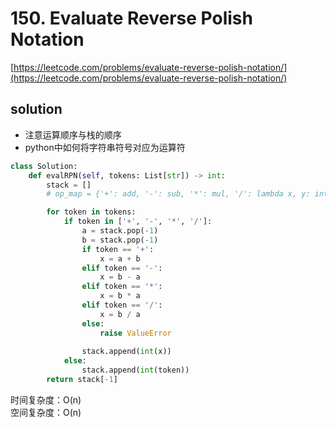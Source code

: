 # 150. Evaluate Reverse Polish Notation
[https://leetcode.com/problems/evaluate-reverse-polish-notation/](https://leetcode.com/problems/evaluate-reverse-polish-notation/)


## solution

- 注意运算顺序与栈的顺序
- python中如何将字符串符号对应为运算符

```python
class Solution:
    def evalRPN(self, tokens: List[str]) -> int:
        stack = []
        # op_map = {'+': add, '-': sub, '*': mul, '/': lambda x, y: int(x / y)}

        for token in tokens:
            if token in ['+', '-', '*', '/']:
                a = stack.pop(-1)
                b = stack.pop(-1)
                if token == '+':
                    x = a + b
                elif token == '-':
                    x = b - a
                elif token == '*':
                    x = b * a
                elif token == '/':
                    x = b / a    
                else:
                    raise ValueError
                
                stack.append(int(x))
            else:
                stack.append(int(token))
        return stack[-1]
```
时间复杂度：O(n) <br>
空间复杂度：O(n)
